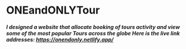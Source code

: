 # ONEandONLYTour

##### I designed a website that allocate booking of tours activity and view some of the most popular Tours across the globe Here is the live link addresses: https://onendonly.netlify.app/
